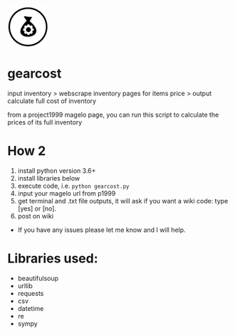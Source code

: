
 ![](/gearcost_small.png)

# gearcost
input inventory > webscrape inventory pages for items price > output calculate full cost of inventory

from a project1999 magelo page, you can run this script to calculate the prices of its full inventory

# How 2
1. install python version 3.6+
2. install libraries below
3. execute code, i.e. `python gearcost.py`
4. input your magelo url from p1999
5. get terminal and .txt file outputs, it will ask if you want a wiki code: type [yes] or [no].
6. post on wiki

* If you have any issues please let me know and I will help.

# Libraries used:
- beautifulsoup
- urllib
- requests
- csv
- datetime
- re
- sympy
